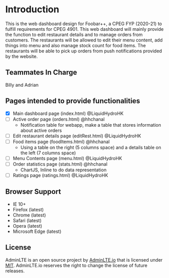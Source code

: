 Introduction
============
This is the web dashboard design for Foobar++, a CPEG FYP (2020-21) to fulfill requirements for CPEG 4901. This web dashboard will mainly provide the function to edit restaurant details and to manage orders from customers. The restaurants will be allowed to edit their menu content, add things into menu and also manage stock count for food items. The restaurants will be able to pick up orders from push notifications provided by the website.

Teammates In Charge
-------------------
Billy and Adrian

Pages intended to provide functionalities
-----------------------------------------
- [x] Main dashboard page (index.html) @LiquidHydroHK
- [ ] Active order page (orders.html) @hhchanal
  - Notification table for webapp, make a table that stores information about active orders
- [ ] Edit restaurant details page (editRest.html) @LiquidHydroHK
- [ ] Food items page (foodItems.html) @hhchanal
  - Using a table on the right (5 columns space) and a details table on the left (7 columns space)
- [ ] Menu Contents page (menu.html) @LiquidHydroHK
- [ ] Order statistics page (stats.html) @hhchanal
  - ChartJS, Inline to do data representation
- [ ] Ratings page (ratings.html) @LiquidHydroHK

Browser Support
---------------
- IE 10+
- Firefox (latest)
- Chrome (latest)
- Safari (latest)
- Opera (latest)
- Microsoft Edge (latest)

License
-------
AdminLTE is an open source project by [AdminLTE.io](https://adminlte.io) that is licensed under [MIT](http://opensource.org/licenses/MIT). AdminLTE.io
reserves the right to change the license of future releases.
